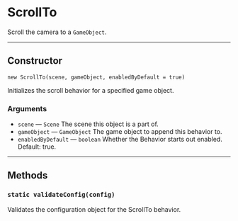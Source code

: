 # ScrollTo

Scroll the camera to a `GameObject`.

---

## Constructor

`new ScrollTo(scene, gameObject, enabledByDefault = true)`

Initializes the scroll behavior for a specified game object.

### Arguments

-   `scene` &mdash; `Scene` The scene this object is a part of.
-   `gameObject` &mdash; `GameObject` The game object to append this behavior to.
-   `enabledByDefault` &mdash; `boolean` Whether the Behavior starts out enabled. Default: true.

---

## Methods

### `static validateConfig(config)`

Validates the configuration object for the ScrollTo behavior.
